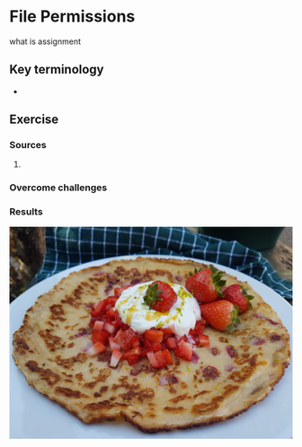 # File Permissions
what is assignment

## Key terminology
 - 
 


## Exercise
### Sources
1. 



### Overcome challenges



### Results
![alt text](https://github.com/TechGrounds-Cloud8/cloud8-Killian97/blob/main/00_includes/banaan.png)